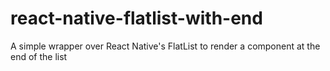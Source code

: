 # react-native-flatlist-with-end
A simple wrapper over React Native's FlatList to render a component at the end of the list
